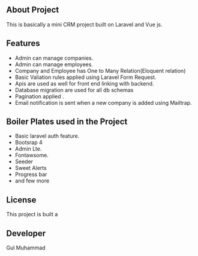 ## About Project
This is basically a mini CRM project built on Laravel and Vue js.

## Features
- Admin can manage companies.
- Admin can manage employees.
- Company and Employee has One to Many Relation(Eloquent relation)
- Basic Valiation rules applied using Laravel Form Request.
- Apis are used as well for front end linking with backend.
- Database migration are used for all db schemas
- Pagination applied .
- Email notification is sent when a new company is added using Mailtrap.
## Boiler Plates used in the Project
- Basic laravel auth feature.
- Bootsrap 4
- Admin Lte.
- Fontawsome.
- Seeder
- Sweet Alerts
- Progress bar
- and few more
## License
This project is built a

## Developer
Gul Muhammad
